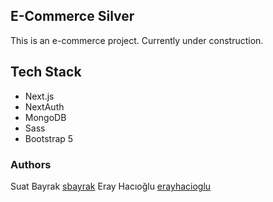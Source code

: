## E-Commerce Silver

This is an e-commerce project. Currently under construction.

## Tech Stack

- Next.js
- NextAuth
- MongoDB
- Sass
- Bootstrap 5

### Authors

Suat Bayrak [sbayrak](https://github.com/sbayrak)
Eray Hacıoğlu [erayhacioglu](https://github.com/erayhacioglu)
